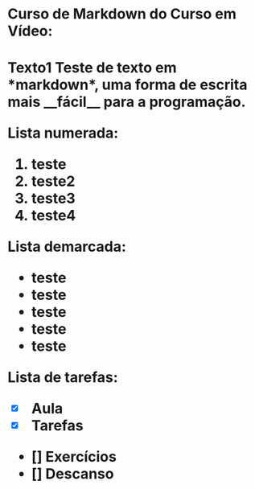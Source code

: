 # Curso de Markdown do Curso em Vídeo:

<h1>Texto1
Teste de texto em *markdown*, uma forma de escrita mais __fácil__ para a programação.

Lista numerada:
1. teste
2. teste2
3. teste3
4. teste4

Lista demarcada:
* teste
* teste
 * teste
  * teste
   * teste

Lista de tarefas:
- [x] Aula
- [x] Tarefas
- [] Exercícios
- [] Descanso